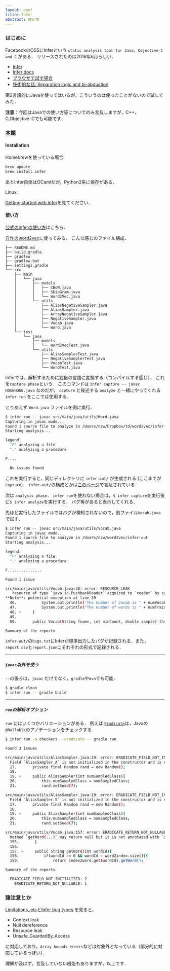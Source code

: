 ```yaml
---
layout: post
title: Infer
abstract: 使い方
---
```


### はじめに

FacebookのOSSにInferという `static analysis tool for Java, Objective-C and C` がある．
リリースされたのは2016年6月らしい．

- [Infer](https://github.com/facebook/infer)
- [Infer docs](http://fbinfer.com/)
- [ブラウザで試す場合](https://codeboard.io/projects/11587?view=2.1-21.0-22.0)
- [技術的な話: Separation logic and bi-abduction](http://fbinfer.com/docs/separation-logic-and-bi-abduction.html)

第2言語的にJavaを使ってはいるが，こういうのは使ったことがないので試してみた．

**注意**：今回はJavaでの使い方等についてのみ言及しますが，C++，C,Objective-Cでも可能です．

### 本題

#### Installation

Homebrewを使っている場合:

```sh
brew update
brew install infer
```

あとInfer自体はOCamlだが，Python2系に依存がある．

Linux:

[Getting started with Infer](http://fbinfer.com/docs/getting-started.html)を見てください．

#### 使い方

[公式のInferの使い方](http://fbinfer.com/docs/infer-workflow.html)はこちら．

[自作のword2vec](https://github.com/nzw0301/word2vec4j)に使ってみる．
こんな感じのファイル構成．

```
├── README.md
├── build.gradle
├── gradlew
├── gradlew.bat
├── settings.gradle
└── src
    ├── main
    │   └── java
    │       ├── models
    │       │   ├── CBoW.java
    │       │   ├── SkipGram.java
    │       │   └── Word2Vec.java
    │       └── utils
    │           ├── AliasNegativeSampler.java
    │           ├── AliasSampler.java
    │           ├── ArrayNegativeSampler.java
    │           ├── NegativeSampler.java
    │           ├── Vocab.java
    │           └── Word.java
    └── test
        └── java
            ├── models
            │   └── Word2VecTest.java
            └── utils
                ├── AliasSamplerTest.java
                ├── NegativeSamplerTest.java
                ├── VocabTest.java
                └── WordTest.java
```

Inferでは，解析するために独自の言語に変換する（コンパイルする感じ）．
これを`capture phase`という．
このコマンドは `infer capture -- javac HOGEHOGE.java` なのだが，
`capture` と後述する `analyze` と一緒にやってくれる `infer run` をここでは使用する．

とりあえず `Word.java` ファイルを例に実行．

```sh
$ infer run -- javac src/main/java/utils/Word.java
Capturing in javac mode...
Found 1 source file to analyze in /Users/nzw/Dropbox/td/word2vec/infer-out
Starting analysis...

legend:
  "F" analyzing a file
  "." analyzing a procedure

F....

  No issues found
```

これを実行すると，同じディレクトリに `infer-out/` が生成される (ここまでが `capture`)．
`infer-out/`の構成とかは[このページ](http://fbinfer.com/docs/advanced-features.html)で言及されている．

次は `analysis phase`．
`infer run`を使わない場合は，`$ infer capture`を実行後に`$ infer analyze`を実行する．
バグ等があると表示してくれる．

先ほど実行したファイルではバグが検知されないので，別ファイル`Vocab.java`で試す．

```sh
$ infer run -- javac src/main/java/utils/Vocab.java
Capturing in javac mode...
Found 1 source file to analyze in /Users/nzw/word2vec/infer-out
Starting analysis...

legend:
  "F" analyzing a file
  "." analyzing a procedure

F...............

Found 1 issue

src/main/java/utils/Vocab.java:48: error: RESOURCE_LEAK
   resource of type `java.io.PushbackReader` acquired to `reader` by call to `new()` at line 32 is not released after line 48
**Note**: potential exception at line 39
  46.           System.out.println("The number of vocab is " + numVocab);
  47.           System.out.println("The number of words is " + numTrainWords);
  48. >     }
  49.
  50.       public Vocab(String fname, int minCount, double sample) throws IllegalArgumentException, IOException {

Summary of the reports
```

`infer-out/`の`bugs.txt`にInferが標準出力したバグが記録される．また，`report.csv`と`report.json`にそれぞれの形式で記録される．

--- 

##### `javac`以外を使う

`--`の後ろは，`javac` だけでなく，`gradle`や`mvn`でも可能．

```sh
$ gradle clean
$ infer run -- gradle build
```

---

##### `run`の解析オプション

`run` にはいくつかバリエーションがある．
例えば [`Eradicate`](http://fbinfer.com/docs/eradicate.html)は，Javaの`@Nullable`のアノテーションをチェックする．

```sh
$ infer run -a checkers --eradicate -- gradle run
```

```sh
Found 3 issues

src/main/java/utils/AliasSampler.java:19: error: ERADICATE_FIELD_NOT_INITIALIZED
  Field `AliasSampler.A` is not initialized in the constructor and is not declared `@Nullable`
  17.       private final Random rand = new Random();
  18.
  19. >     public AliasSampler(int numSampledClass){
  20.           this.numSampledClass = numSampledClass;
  21.           rand.setSeed(7);

src/main/java/utils/AliasSampler.java:19: error: ERADICATE_FIELD_NOT_INITIALIZED
  Field `AliasSampler.S` is not initialized in the constructor and is not declared `@Nullable`
  17.       private final Random rand = new Random();
  18.
  19. >     public AliasSampler(int numSampledClass){
  20.           this.numSampledClass = numSampledClass;
  21.           rand.setSeed(7);

src/main/java/utils/Vocab.java:157: error: ERADICATE_RETURN_NOT_NULLABLE
  Method `getWord(...)` may return null but it is not annotated with `@Nullable`. (Origin: null constant at line 161)
  155.       }
  156.
  157. >     public String getWord(int wordId){
  158.           if(wordId >= 0 && wordId < word2index.size()){
  159.               return index2word.get(wordId).getWord();

Summary of the reports

  ERADICATE_FIELD_NOT_INITIALIZED: 2
    ERADICATE_RETURN_NOT_NULLABLE: 1
```

### 諸注意とか

[Limitations, etc](http://fbinfer.com/docs/limitations.html)と[Infer bug types
](http://fbinfer.com/docs/infer-bug-types.html)を見ると， 

- Context leak
- Null dereference
- Resource leak
- Unsafe_GuardedBy_Access

に対応しており，`Array bounds errors`などは対象外となっている（部分的に対応しているっぽい）．

理解が及ばず，言及していない機能もありますが，以上です．
